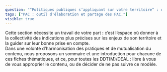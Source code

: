 ```yaml
---
question: "“Politiques publiques s’appliquant sur votre territoire” : qu’est-il attendu dans cette section de la part de la DDT ?"
tags: ["PAC : outil d'élaboration et partage des PAC."]
visible: true
---
```

Cette section nécessite un travail de votre part : c’est l’espace où donner à la collectivité des indications plus précises sur les enjeux de son territoire et la guider sur leur bonne prise en compte.  
Dans une volonté d’harmonisation des pratiques et de mutualisation du contenu, nous proposons un sommaire et une introduction pour chacune de ces fiches thématiques, et ce, pour toutes les DDT(M)/DEAL : libre à vous de vous approprier le contenu, ou de décider de ne pas suivre ce modèle. 
